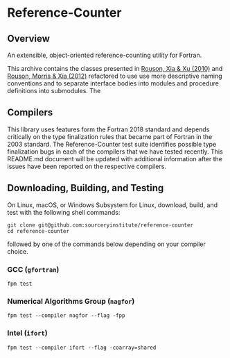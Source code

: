 Reference-Counter
=================

Overview
--------
An extensible, object-oriented reference-counting utility for Fortran.

This archive contains the classes presented in [Rouson, Xia & Xu (2010)] and [Rouson, Morris & Xia (2012)] refactored to use use more descriptive naming conventions and to separate interface bodies into modules and procedure definitions into submodules.
The 

Compilers
---------
This library uses features form the Fortran 2018 standard and depends critically on the type finalization rules that became part of Fortran in the 2003 standard.
The Reference-Counter test suite identifies possible type finalization bugs in each of the compilers that we have tested recently.
This README.md document will be updated with additional information after the issues have been reported on the respective compilers.

Downloading, Building, and Testing
----------------------------------
On Linux, macOS, or Windows Subsystem for Linux, download, build, and test with the following shell commands:
```
git clone git@github.com:sourceryinstitute/reference-counter
cd reference-counter
```
followed by one of the commands below depending on your compiler choice.

### GCC (`gfortran`)
```
fpm test
```

### Numerical Algorithms Group (`nagfor`)
```
fpm test --compiler nagfor --flag -fpp
```

### Intel (`ifort`)
```
fpm test --compiler ifort --flag -coarray=shared
```

[Rouson, Xia & Xu (2010)]: https://doi.org/10.1016/j.procs.2010.04.166
[Rouson, Morris & Xia (2012)]: https://doi.org/10.1109/MCSE.2012.33
